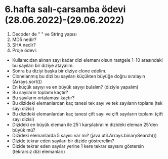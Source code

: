 # 6.hafta salı-çarsamba ödevi (28.06.2022)-(29.06.2022)
1) Decoder de " " ve String yapısı
2) MD5 nedir?
3) SHA nedir?
4) Proje ödevi:
  - Kullanıcıdan alınan sayı kadar dizi elemanı olsun rastgele 1-10 arasındaki bu sayıları bir diziye atayalım.
  - Sonra bu diziyi başka bir diziye clone edelim.
  - Clonelanmış bu dizi bu sayıları küçükten büyüğe doğru sıralayın (Arrays.sort())
  - En küçük sayıyı ve en büyük sayıyı bulalım? (diziyle yapalım)
  - Bu sayıların toplamı kaçtır?
  - Bu sayıların ortalaması kaçtır?
  - Bu dizideki elemanlardan kaç tanesi tek sayı ve tek sayıların toplamı (tek sayı dizisi)
  - Bu dizideki elemanlardan kaç tanesi çift sayı ve çift sayıların toplamı (çift sayı dizisi)
  - Dizideki en büyük eleman ile 25'i karşılatıralım dizideki eleman 25'den büyük mü?
  - Dizideki elemanlarda 5 sayısı var mı? (java.util.Arrays.binarySearch())
  - Dizide tekrar eden sayıları bir dizide göstrerelim?
  - Dizide tekrar eden sayılar yerine 1 kere tekrar sayısını göstersin (tekrarsız dizi elemanları)
